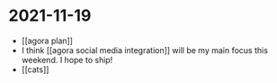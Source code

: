 # 2021-11-19

- [[agora plan]]
- I think [[agora social media integration]] will be my main focus this weekend. I hope to ship!
- [[cats]]